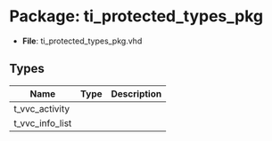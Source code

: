 # Package: ti_protected_types_pkg

- **File**: ti_protected_types_pkg.vhd
## Types

| Name            | Type | Description |
| --------------- | ---- | ----------- |
| t_vvc_activity  |      |             |
| t_vvc_info_list |      |             |
